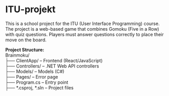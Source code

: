 # ITU-projekt
This is a school project for the ITU (User Interface Programming) course. The project is a web-based game that combines Gomoku (Five in a Row) with quiz questions. Players must answer questions correctly to place their move on the board.

**Project Structure:**  
Brainmoku/  <br>
├── ClientApp/ – Frontend (React/JavaScript)  <br>
├── Controllers/ – .NET Web API controllers  <br>
├── Models/ – Models (C#)  <br>
├── Pages/ – Error page  <br>
├── Program.cs – Entry point  <br>
├── *.csproj, *.sln – Project files
